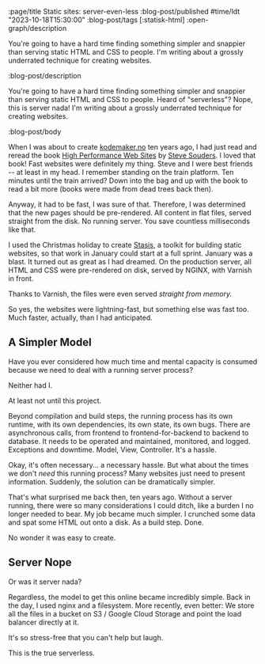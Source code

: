 :page/title Static sites: server-even-less
:blog-post/published #time/ldt "2023-10-18T15:30:00"
:blog-post/tags [:statisk-html]
:open-graph/description

You're going to have a hard time finding something simpler and snappier than
serving static HTML and CSS to people. I'm writing about a grossly underrated
technique for creating websites.

:blog-post/description

You're going to have a hard time finding something simpler and snappier than
serving static HTML and CSS to people. Heard of "serverless"? Nope, this is
server nada! I'm writing about a grossly underrated technique for creating
websites.

:blog-post/body

When I was about to create [kodemaker.no](https://www.kodemaker.no) ten years
ago, I had just read and reread the book [High Performance Web
Sites](https://biblio.co.uk/book/high-performance-web-sites-essential-knowledge/d/920516130?aid=frg&gclid=CjwKCAjwvfmoBhAwEiwAG2tqzJsOBzLsRGv24PNBTUuQZphsofoPkp-Fn4q0SWBPYuwRg-hMbYCfABoC7eoQAvD_BwE)
by [Steve Souders](https://stevesouders.com). I loved that book! Fast websites
were definitely my thing. Steve and I were best friends -- at least in my head.
I remember standing on the train platform. Ten minutes until the train arrived?
Down into the bag and up with the book to read a bit more (books were made from
dead trees back then).

Anyway, it had to be fast, I was sure of that. Therefore, I was determined that
the new pages should be pre-rendered. All content in flat files, served straight
from the disk. No running server. You save countless milliseconds like that.

I used the Christmas holiday to create
[Stasis](https://github.com/magnars/stasis), a toolkit for building static
websites, so that work in January could start at a full sprint. January was a
blast. It turned out as great as I had dreamed. On the production server, all
HTML and CSS were pre-rendered on disk, served by NGINX, with Varnish in front.

Thanks to Varnish, the files were even served *straight from memory.*

So yes, the websites were lightning-fast, but something else was fast too. Much
faster, actually, than I had anticipated.

## A Simpler Model

Have you ever considered how much time and mental capacity is consumed because
we need to deal with a running server process?

Neither had I.

At least not until this project.

Beyond compilation and build steps, the running process has its own runtime,
with its own dependencies, its own state, its own bugs. There are asynchronous
calls, from frontend to frontend-for-backend to backend to database. It needs to
be operated and maintained, monitored, and logged. Exceptions and downtime.
Model, View, Controller. It's a hassle.

Okay, it's often necessary... a necessary hassle. But what about the times we
don't *need* this running process? Many websites just need to present
information. Suddenly, the solution can be dramatically simpler.

That's what surprised me back then, ten years ago. Without a server running,
there were so many considerations I could ditch, like a burden I no longer
needed to bear. My job became much simpler. I crunched some data and spat some
HTML out onto a disk. As a build step. Done.

No wonder it was easy to create.

## Server Nope

Or was it server nada?

Regardless, the model to get this online became incredibly simple. Back in the
day, I used nginx and a filesystem. More recently, even better: We store all the
files in a bucket on S3 / Google Cloud Storage and point the load balancer
directly at it.

It's so stress-free that you can't help but laugh.

This is the true serverless.
